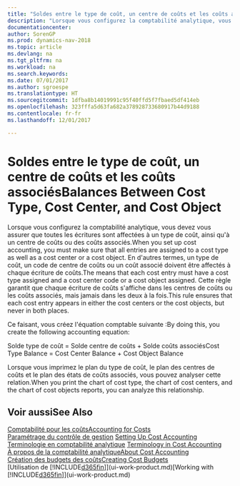 ```yaml
---
title: "Soldes entre le type de coût, un centre de coûts et les coûts associés"
description: "Lorsque vous configurez la comptabilité analytique, vous devez vous assurer que toutes les écritures sont affectées à un type de coût, ainsi qu'à un centre de coûts ou des coûts associés. En d'autres termes, un type de coût, un code de centre de coûts ou un coût associé doivent être affectés à chaque écriture de coûts. Cette règle garantit que chaque écriture de coûts s'affiche dans les centres de coûts ou les coûts associés, mais jamais dans les deux à la fois."
documentationcenter: 
author: SorenGP
ms.prod: dynamics-nav-2018
ms.topic: article
ms.devlang: na
ms.tgt_pltfrm: na
ms.workload: na
ms.search.keywords: 
ms.date: 07/01/2017
ms.author: sgroespe
ms.translationtype: HT
ms.sourcegitcommit: 1dfba8b14019991c95f40ffd5f7fbaed5df414eb
ms.openlocfilehash: 323fffa5d63fa682a378928733680917b44d9188
ms.contentlocale: fr-fr
ms.lasthandoff: 12/01/2017

---
```

# <a name="balances-between-cost-type-cost-center-and-cost-object"></a><span data-ttu-id="8179f-105">Soldes entre le type de coût, un centre de coûts et les coûts associés</span><span class="sxs-lookup"><span data-stu-id="8179f-105">Balances Between Cost Type, Cost Center, and Cost Object</span></span>
<span data-ttu-id="8179f-106">Lorsque vous configurez la comptabilité analytique, vous devez vous assurer que toutes les écritures sont affectées à un type de coût, ainsi qu'à un centre de coûts ou des coûts associés.</span><span class="sxs-lookup"><span data-stu-id="8179f-106">When you set up cost accounting, you must make sure that all entries are assigned to a cost type as well as a cost center or a cost object.</span></span> <span data-ttu-id="8179f-107">En d'autres termes, un type de coût, un code de centre de coûts ou un coût associé doivent être affectés à chaque écriture de coûts.</span><span class="sxs-lookup"><span data-stu-id="8179f-107">The means that each cost entry must have a cost type assigned and a cost center code or a cost object assigned.</span></span> <span data-ttu-id="8179f-108">Cette règle garantit que chaque écriture de coûts s'affiche dans les centres de coûts ou les coûts associés, mais jamais dans les deux à la fois.</span><span class="sxs-lookup"><span data-stu-id="8179f-108">This rule ensures that each cost entry appears in either the cost centers or the cost objects, but never in both places.</span></span>  

 <span data-ttu-id="8179f-109">Ce faisant, vous créez l'équation comptable suivante :</span><span class="sxs-lookup"><span data-stu-id="8179f-109">By doing this, you create the following accounting equation:</span></span>  

 <span data-ttu-id="8179f-110">Solde type de coût = Solde centre de coûts + Solde coûts associés</span><span class="sxs-lookup"><span data-stu-id="8179f-110">Cost Type Balance = Cost Center Balance + Cost Object Balance</span></span>  

 <span data-ttu-id="8179f-111">Lorsque vous imprimez le plan du type de coût, le plan des centres de coûts et le plan des états de coûts associés, vous pouvez analyser cette relation.</span><span class="sxs-lookup"><span data-stu-id="8179f-111">When you print the chart of cost type, the chart of cost centers, and the chart of cost objects reports, you can analyze this relationship.</span></span>  

## <a name="see-also"></a><span data-ttu-id="8179f-112">Voir aussi</span><span class="sxs-lookup"><span data-stu-id="8179f-112">See Also</span></span>  
[<span data-ttu-id="8179f-113">Comptabilité pour les coûts</span><span class="sxs-lookup"><span data-stu-id="8179f-113">Accounting for Costs</span></span>](finance-manage-cost-accounting.md)  
 <span data-ttu-id="8179f-114">[Paramétrage du contrôle de gestion](finance-set-up-cost-accounting.md) </span><span class="sxs-lookup"><span data-stu-id="8179f-114">[Setting Up Cost Accounting](finance-set-up-cost-accounting.md) </span></span>  
 <span data-ttu-id="8179f-115">[Terminologie en comptabilité analytique](finance-terminology-in-cost-accounting.md) </span><span class="sxs-lookup"><span data-stu-id="8179f-115">[Terminology in Cost Accounting](finance-terminology-in-cost-accounting.md) </span></span>  
 [<span data-ttu-id="8179f-116">À propos de la comptabilité analytique</span><span class="sxs-lookup"><span data-stu-id="8179f-116">About Cost Accounting</span></span>](finance-about-cost-accounting.md)  
 [<span data-ttu-id="8179f-117">Création des budgets des coûts</span><span class="sxs-lookup"><span data-stu-id="8179f-117">Creating Cost Budgets</span></span>](finance-create-cost-budgets.md)  
 <span data-ttu-id="8179f-118">[Utilisation de [!INCLUDE[d365fin](includes/d365fin_md.md)]](ui-work-product.md)</span><span class="sxs-lookup"><span data-stu-id="8179f-118">[Working with [!INCLUDE[d365fin](includes/d365fin_md.md)]](ui-work-product.md)</span></span>

